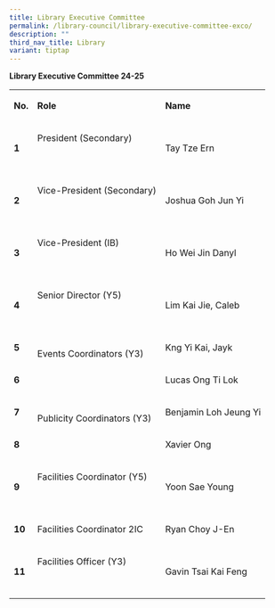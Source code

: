 ```yaml
---
title: Library Executive Committee
permalink: /library-council/library-executive-committee-exco/
description: ""
third_nav_title: Library
variant: tiptap
---
```

<p><strong>Library Executive Committee 24-25</strong>
</p>
<table style="minWidth: 75px">
<colgroup>
<col>
<col>
<col>
</colgroup>
<tbody>
<tr>
<td rowspan="1" colspan="1">
<p><strong>No.</strong>
</p>
</td>
<td rowspan="1" colspan="1">
<p><strong>Role</strong>
</p>
</td>
<td rowspan="1" colspan="1">
<p><strong>Name</strong>
</p>
</td>
</tr>
<tr>
<td rowspan="1" colspan="1">
<p><strong>1</strong>
</p>
</td>
<td rowspan="1" colspan="1">
<p>President (Secondary)</p>
<p>&nbsp;</p>
</td>
<td rowspan="1" colspan="1">
<p>Tay Tze Ern</p>
</td>
</tr>
<tr>
<td rowspan="1" colspan="1">
<p><strong>2</strong>
</p>
</td>
<td rowspan="1" colspan="1">
<p>Vice-President (Secondary)</p>
<p>&nbsp;</p>
</td>
<td rowspan="1" colspan="1">
<p>Joshua Goh Jun Yi</p>
</td>
</tr>
<tr>
<td rowspan="1" colspan="1">
<p><strong>3</strong>
</p>
</td>
<td rowspan="1" colspan="1">
<p>Vice-President (IB)</p>
<p>&nbsp;</p>
</td>
<td rowspan="1" colspan="1">
<p>Ho Wei Jin Danyl</p>
</td>
</tr>
<tr>
<td rowspan="1" colspan="1">
<p><strong>4</strong>
</p>
</td>
<td rowspan="1" colspan="1">
<p>Senior Director (Y5)</p>
<p>&nbsp;</p>
</td>
<td rowspan="1" colspan="1">
<p>Lim Kai Jie, Caleb</p>
</td>
</tr>
<tr>
<td rowspan="1" colspan="1">
<p><strong>5</strong>
</p>
</td>
<td rowspan="2" colspan="1">
<p>Events Coordinators (Y3)</p>
<p>&nbsp;</p>
</td>
<td rowspan="1" colspan="1">
<p>Kng Yi Kai, Jayk</p>
</td>
</tr>
<tr>
<td rowspan="1" colspan="1">
<p><strong>6</strong>
</p>
</td>
<td rowspan="1" colspan="1">
<p>Lucas Ong Ti Lok</p>
</td>
</tr>
<tr>
<td rowspan="1" colspan="1">
<p><strong>7</strong>
</p>
</td>
<td rowspan="2" colspan="1">
<p>Publicity Coordinators (Y3)</p>
<p>&nbsp;</p>
</td>
<td rowspan="1" colspan="1">
<p>Benjamin Loh Jeung Yi</p>
</td>
</tr>
<tr>
<td rowspan="1" colspan="1">
<p><strong>8</strong>
</p>
</td>
<td rowspan="1" colspan="1">
<p>Xavier Ong</p>
</td>
</tr>
<tr>
<td rowspan="1" colspan="1">
<p><strong>9</strong>
</p>
</td>
<td rowspan="1" colspan="1">
<p>Facilities Coordinator (Y5)</p>
<p>&nbsp;</p>
</td>
<td rowspan="1" colspan="1">
<p>Yoon Sae Young</p>
</td>
</tr>
<tr>
<td rowspan="1" colspan="1">
<p><strong>10</strong>
</p>
</td>
<td rowspan="1" colspan="1">
<p>Facilities Coordinator 2IC</p>
</td>
<td rowspan="1" colspan="1">
<p>Ryan Choy J-En</p>
</td>
</tr>
<tr>
<td rowspan="1" colspan="1">
<p><strong>11</strong>
</p>
</td>
<td rowspan="1" colspan="1">
<p>Facilities Officer (Y3)</p>
<p>&nbsp;</p>
</td>
<td rowspan="1" colspan="1">
<p>Gavin Tsai Kai Feng</p>
</td>
</tr>
</tbody>
</table>
<p>&nbsp;</p>